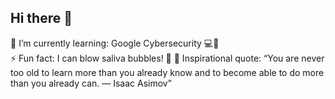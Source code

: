 ## Hi there 👋

<!--
**selrahcjt/selrahcjt** is a ✨ _special_ ✨ repository because its `README.md` (this file) appears on your GitHub profile.

Here are some ideas to get you started:

- 🔭 I’m currently working on ...
- 🌱 I’m currently learning ...
- 👯 I’m looking to collaborate on ...
- 🤔 I’m looking for help with ...
- 💬 Ask me about ...
- 📫 How to reach me: ...
- 😄 Pronouns: ...
- ⚡ Fun fact: ...
-->
 🌱 I’m currently learning: Google Cybersecurity 💻🔐 <br/>
 ⚡ Fun fact: I can blow saliva bubbles! 🫧
 💬 Inspirational quote: “You are never too old to learn more than you already know and to become able to do more than you already can. ― Isaac Asimov”

 
